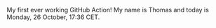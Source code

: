 My first ever working GitHub Action!
My name is Thomas and today is Monday, 26 October, 17:36 CET. 
